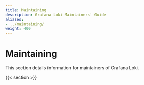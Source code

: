 ```yaml
---
title: Maintaining
description: Grafana Loki Maintainers' Guide
aliases: 
- ../maintaining/
weight: 400
---
```

# Maintaining

This section details information for maintainers of Grafana Loki.

{{< section >}}

